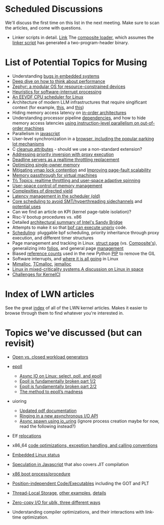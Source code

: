 # Scheduled Discussions

We'll discuss the first time on this list in the next meeting. 
Make sure to scan the articles, and come with questions.

- Linker scripts in detail. [Link](https://mcyoung.xyz/2021/06/01/linker-script/) The [composite loader](https://github.com/gwsystems/composite/blob/main/src/kernel/include/shared/elf_loader.h), which assumes the [linker script](https://github.com/gwsystems/composite/blob/main/src/components/implementation/comp_x86_64.ld) has generated a two-program-header binary.

# List of Potential Topics for Musing

- Understanding [bugs in embedded systems](https://dl.acm.org/doi/10.1145/3597926.3598140)
- [Deep dive on how to think about performance](https://docs.google.com/presentation/d/1wOT5kOWkQybVTHzB7uLXpU39ctYzXpOs2xVyD4zuYXY/edit#slide=id.g809d36a3fc4b213_287 )
- [Zephyr: a modular OS for resource-constrained devices](https://lwn.net/Articles/925924/)
- [Heuristics for software-interrupt processing](https://lwn.net/Articles/925540/)
- [An EEVDF CPU scheduler for Linux](https://lwn.net/Articles/925371/)
- Architecture of modern LLM infrastructures that require singificant context (for example, [this](https://about.sourcegraph.com/blog/cody-is-cheating), and [this](https://about.sourcegraph.com/whitepaper/cody-context-architecture.pdf))
- Hiding memory access latency on [in-order architectures](https://johnnysswlab.com/hiding-memory-latency-with-in-order-cpu-cores-or-how-compilers-optimize-your-code/)
- Understanding processor pipeline [dependencies](https://johnnysswlab.com/when-an-instruction-depends-on-the-previous-instruction-depends-on-the-previous-instructions-long-instruction-dependency-chains-and-performance/), and how to hide memory access latencies [using instruction-level parallelism on out-of-order machines](https://johnnysswlab.com/instruction-level-parallelism-in-practice-speeding-up-memory-bound-programs-with-low-ilp/)
- Parallelism in [javascript](https://webkit.org/blog/7846/concurrent-javascript-it-can-work/)
- User-level synchronization in a [browser, including the popular parking lot mechanisms](https://webkit.org/blog/6161/locking-in-webkit/)
- C [cleanup attributes](https://lwn.net/Articles/934679/) - should we use a non-standard extension?
- [Addressing priority inversion with proxy execution](https://lwn.net/Articles/934114/)
- [Deadline servers as a realtime throttling replacement](https://lwn.net/Articles/934415/)
- [Optimizing single-owner memory](https://lwn.net/Articles/932391/)
- [Mitigating vmap lock contention](https://lwn.net/Articles/932396/) and [Improving page-fault scalability](https://lwn.net/Articles/932298/)
- [Memory passthrough for virtual machines](https://lwn.net/Articles/931933/)
- [1½ Topics: realtime throttling and user-space adaptive spinning](https://lwn.net/Articles/931789/)
- [User-space control of memory management](https://lwn.net/Articles/931662/)
- [Complexities of directed yield](https://lwn.net/Articles/419961/)
- [Latency management in the scheduler (old)](https://lwn.net/Articles/404993/)
- [Core scheduling to avoid SMT/hyperthreading sidechannels](https://lwn.net/Articles/780703/) and [potential uses](https://lwn.net/Articles/799454/)
- Can we find an article on KPI (kernel page-table isolation)?
- Risc-V bootup procedures vs. x86
- Detailed [architectural summary of Intel's Sandy Bridge](https://chipsandcheese.com/2023/08/04/sandy-bridge-setting-intels-modern-foundation/)
- Attempts to make it so that [bpf can execute unpriv](https://lwn.net/Articles/935195/) code.
- [Scheduling](https://lwn.net/Articles/935180/): pluggable bpf scheduling, priority inheritance through proxy execution, and different timer structures
- Page management and tracking in Linux. [struct page](https://lwn.net/Articles/937839/) (vs. [Composite's](https://github.com/gwsystems/composite/blob/v4/src/kernel/include/resources.h#L10-L17)), generalizing into [folios](https://lwn.net/Articles/849538/), and general page [management](https://lwn.net/Articles/619514/)
- Biased [reference counts](https://dl.acm.org/doi/10.1145/3243176.3243195) used in the new Python [PIP](https://lwn.net/Articles/940290/) to remove the GIL
- Software interrupts, and [where it is all going](https://lwn.net/Articles/939973/) in Linux
- [Mimalloc](https://www.microsoft.com/en-us/research/uploads/prod/2019/06/mimalloc-tr-v1.pdf), [TCmalloc](https://goog-perftools.sourceforge.net/doc/tcmalloc.html), [jemalloc](https://engineering.fb.com/2011/01/03/core-data/scalable-memory-allocation-using-jemalloc/)
- [Linux in mixed-criticality systems](https://lwn.net/Articles/774217/),[A discussion on Linux in space](https://lwn.net/Articles/938779/)
- [Challenges for KernelCI](https://lwn.net/Articles/939538/)

# Index of LWN articles

See the great [index](https://lwn.net/Kernel/Index/) of all of the LWN kernel articles. 
Makes it easier to browse through them to find whatever you're interested in.

# Topics we've discussed (but can revisit)

- [Open vs. closed workload generators](https://brooker.co.za/blog/2023/05/10/open-closed.html)
- [epoll](https://man7.org/linux/man-pages/man7/epoll.7.html)

  - [Async IO on Linux: select, poll, and epoll](https://jvns.ca/blog/2017/06/03/async-io-on-linux--select--poll--and-epoll/)
  - [Epoll is fundamentally broken part 1/2](https://idea.popcount.org/2017-02-20-epoll-is-fundamentally-broken-12/)
  - [Epoll is fundamentally broken part 2/2](https://idea.popcount.org/2017-03-20-epoll-is-fundamentally-broken-22/)
  - [The method to epoll’s madness](https://copyconstruct.medium.com/the-method-to-epolls-madness-d9d2d6378642)
    
- uioring

  - [Updated pdf documentation](https://kernel.dk/io_uring.pdf)
  - [Ringing in a new asynchronous I/O API](https://lwn.net/Articles/776703/)
  - [Async spawn using io_uring](https://lwn.net/Articles/908268/) (ignore process creation maybe for now, read the following instead?)

- Elf [relocations](https://intezer.com/blog/malware-analysis/executable-and-linkable-format-101-part-3-relocations/)
- x86_64 [code optimizations, exception handling, and calling conventions](https://codemachine.com/articles/x64_deep_dive.html)
- [Embedded Linux status](https://static.sched.com/hosted_files/eoss2023/68/Debating-Linux-in-Aerospace%20-VanderLeest-Brink.pdf)
- [Speculation in Javascript](https://webkit.org/blog/10308/speculation-in-javascriptcore/) that also covers JIT compilation
- [x86 boot process/procedure](https://0xax.gitbooks.io/linux-insides/content/Booting/linux-bootstrap-1.html)
- [Position-independent Code/Executables](https://eli.thegreenplace.net/2011/11/11/position-independent-code-pic-in-shared-libraries-on-x64) including the GOT and PLT
- [Thread-Local Storage](https://chao-tic.github.io/blog/2018/12/25/tls), [other examples](https://maskray.me/blog/2021-02-14-all-about-thread-local-storage), [details](https://akkadia.org/drepper/tls.pdf)
- [Zero-copy I/O for ublk, three different ways](https://lwn.net/Articles/926118/)
- Understanding compiler optimizations, and their interactions with link-time optimization.

